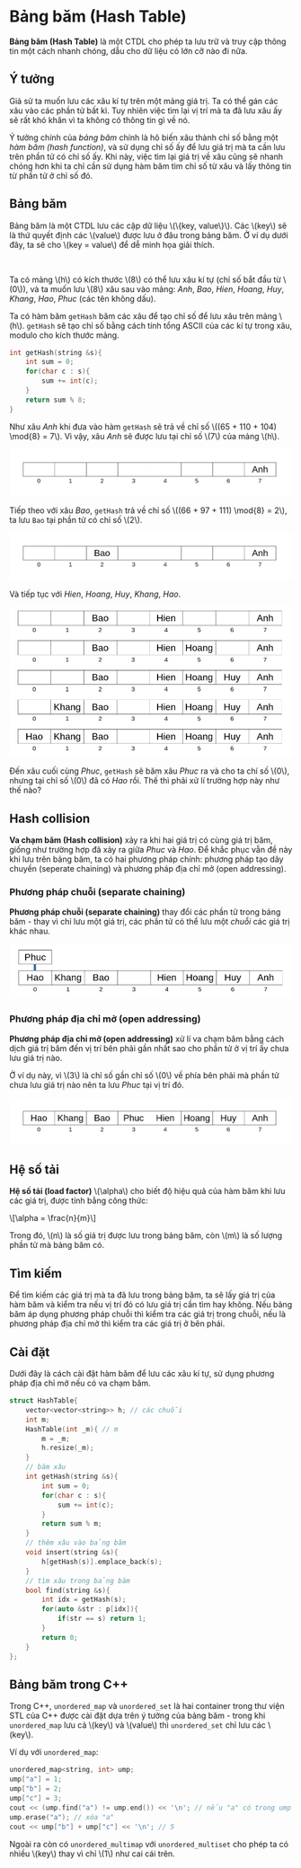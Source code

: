 # Bảng băm (Hash Table)

**Bảng băm (Hash Table)** là một CTDL cho phép ta lưu trữ và truy cập thông tin một cách nhanh chóng, dẫu cho dữ liệu có lớn cỡ nào đi nữa.

## Ý tưởng

Giả sử ta muốn lưu các xâu kí tự trên một mảng giá trị. Ta có thể gán các xâu vào các phần tử bất kì. Tuy nhiên việc tìm lại vị trí mà ta đã lưu xâu ấy sẽ rất khó khăn vì ta không có thông tin gì về nó.

Ý tưởng chính của *bảng băm* chính là hô biến xâu thành chỉ số bằng một *hàm băm (hash function)*, và sử dụng chỉ số ấy để lưu giá trị mà ta cần lưu trên phần tử có chỉ số ấy. Khi này, việc tìm lại giá trị về xâu cũng sẽ nhanh chóng hơn khi ta chỉ cần sử dụng hàm băm tìm chỉ số từ xâu và lấy thông tin từ phần tử ở chỉ số đó.

## Bảng băm

Bảng băm là một CTDL lưu các cặp dữ liệu \\(\\{key, value\\}\\). Các \\(key\\) sẽ là thứ quyết định các \\(value\\) được lưu ở đâu trong bảng băm. Ở ví dụ dưới đây, ta sẽ cho \\(key = value\\) để dễ minh họa giải thích.

<br>

Ta có mảng \\(h\\) có kích thước \\(8\\) có thể lưu xâu kí tự (chỉ số bắt đầu từ \\(0\\)), và ta muốn lưu \\(8\\) xâu sau vào mảng: *Anh*, *Bao*, *Hien*, *Hoang*, *Huy*, *Khang*, *Hao*, *Phuc* (các tên không dấu).

Ta có hàm băm `getHash` băm các xâu để tạo chỉ số để lưu xâu trên mảng \\(h\\). `getHash` sẽ tạo chỉ số bằng cách tính tổng ASCII của các kí tự trong xâu, modulo cho kích thước mảng.

```C++
int getHash(string &s){
	int sum = 0;
	for(char c : s){
		sum += int(c);
	}
	return sum % 8;
}
```

Như xâu *Anh* khi đưa vào hàm `getHash` sẽ trả về chỉ số \\((65 + 110 + 104) \mod{8} = 7\\). Vì vậy, xâu *Anh* sẽ được lưu tại chỉ số \\(7\\) của mảng \\(h\\).

<center>
<img src="../images/hash_table_anh_saved.png" alt="Lưu 'Anh' vào mảng h"/>
</center>

Tiếp theo với xâu *Bao*, `getHash` trả về chỉ số \\((66 + 97 + 111) \mod{8} = 2\\), ta lưu `Bao` tại phần tử có chỉ số \\(2\\).

<center>
<img src="../images/hash_table_bao_saved.png" alt="Lưu 'Bao' vào mảng h"/>
</center>

Và tiếp tục với *Hien*, *Hoang*, *Huy*, *Khang*, *Hao*.

<center>
<img src="../images/hash_table_hien_hoang_huy_khang_hao_saved.png" alt="Lưu 'Hien', 'Hoang', 'Huy', 'Khang', 'Hao* vào mảng h"/>
</center>

Đến xâu cuối cùng *Phuc*, `getHash` sẽ băm xâu *Phuc* ra và cho ta chí số \\(0\\), nhưng tại chỉ số \\(0\\) đã có *Hao* rồi. Thế thì phải xử lí trường hợp này như thế nào?

## Hash collision

**Va chạm băm (Hash collision)** xảy ra khi hai giá trị có cùng giá trị băm, giống như trường hợp đã xảy ra giữa *Phuc* và *Hao*. Để khắc phục vẫn đề này khi lưu trên bảng băm, ta có hai phương pháp chính: phương pháp tạo dây chuyền (seperate chaining) và phương pháp địa chỉ mở (open addressing).

### Phương pháp chuỗi (separate chaining)

**Phương pháp chuỗi (separate chaining)** thay đổi các phần tử trong bảng băm - thay vì chỉ lưu một giá trị, các phần tử có thể lưu một *chuỗi* các giá trị khác nhau.

<center>
<img src="../images/hash_table_phuc_saved_seperate_chaining.png" alt="Lưu 'Phuc' vào mảng h"/>
</center>


### Phương pháp địa chỉ mở (open addressing)

**Phương pháp địa chỉ mở (open addressing)** xử lí va chạm băm bằng cách dịch giá trị băm đến vị trí bên phải gần nhất sao cho phần tử ở vị trí ấy chưa lưu giá trị nào. 

Ở ví dụ này, vì \\(3\\) là chỉ số gần chỉ số \\(0\\) về phía bên phải mà phần tử chưa lưu giá trị nào nên ta lưu *Phuc* tại vị trí đó.

<center>
<img src="../images/hash_table_phuc_saved_open_addressing.png" alt="Lưu 'Phuc' vào mảng h"/>
</center>

## Hệ số tải

**Hệ số tải (load factor)** \\(\alpha\\) cho biết độ hiệu quả của hàm băm khi lưu các giá trị, được tính bằng công thức:

\\[\alpha = \frac{n}{m}\\]

Trong đó, \\(n\\) là số giá trị được lưu trong bảng băm, còn \\(m\\) là số lượng phần tử mà bảng băm có.

## Tìm kiếm

Để tìm kiếm các giá trị mà ta đã lưu trong bảng băm, ta sẽ lấy giá trị của hàm băm và kiểm tra nếu vị trí đó có lưu giá trị cần tìm hay không. Nếu bảng băm áp dụng phương pháp chuỗi thì kiểm tra các giá trị trong chuỗi, nếu là phương pháp địa chỉ mở thì kiểm tra các giá trị ở bên phái. 

## Cài đặt

Dưới đây là cách cài đặt hàm băm để lưu các xâu kí tự, sử dụng phương pháp địa chỉ mở nếu có va chạm băm.

```C++
struct HashTable{
	vector<vector<string>> h; // các chuỗi
	int m;
	HashTable(int _m){ // m
		m = _m;
		h.resize(_m);
	}
	// băm xâu
	int getHash(string &s){
		int sum = 0;
		for(char c : s){
			sum += int(c);
		}
		return sum % m;
	}
	// thêm xâu vào bảng băm
	void insert(string &s){
		h[getHash(s)].emplace_back(s);
	}
	// tìm xâu trong bảng băm
	bool find(string &s){
		int idx = getHash(s);
		for(auto &str : p[idx]){
			if(str == s) return 1;
		}
		return 0;
	}
};
```

## Bảng băm trong C++

Trong C++, `unordered_map` và `unordered_set` là hai container trong thư viện STL của C++ được cài đặt dựa trên ý tưởng của bảng băm - trong khi `unordered_map` lưu cả \\(key\\) và \\(value\\) thì `unordered_set` chỉ lưu các \\(key\\). 

Ví dụ với `unordered_map`:

```C++
unordered_map<string, int> ump;
ump["a"] = 1;
ump["b"] = 2;
ump["c"] = 3;
cout << (ump.find("a") != ump.end()) << '\n'; // nếu "a" có trong ump -> 1
ump.erase("a"); // xóa "a"
cout << ump["b"] + ump["c"] << '\n'; // 5
```

Ngoài ra còn có `unordered_multimap` với `unordered_multiset` cho phép ta có nhiều \\(key\\) thay vì chỉ \\(1\\) như cai cái trên.